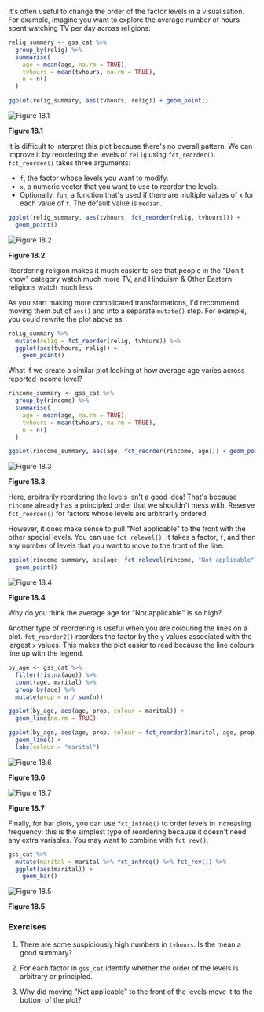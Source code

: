 
It's often useful to change the order of the factor levels in a visualisation. For example, imagine you want to explore the average number of hours spent watching TV per day across religions:


```r
relig_summary <- gss_cat %>%
  group_by(relig) %>%
  summarise(
    age = mean(age, na.rm = TRUE),
    tvhours = mean(tvhours, na.rm = TRUE),
    n = n()
  )

ggplot(relig_summary, aes(tvhours, relig)) + geom_point()
```



![Figure 18.1](factors_files/figure-latex/unnamed-chunk-16-1.jpg)

**Figure 18.1**

It is difficult to interpret this plot because there's no overall pattern. We can improve it by reordering the levels of `relig` using `fct_reorder()`. `fct_reorder()` takes three arguments:

* `f`, the factor whose levels you want to modify.
* `x`, a numeric vector that you want to use to reorder the levels.
* Optionally, `fun`, a function that's used if there are multiple values of
  `x` for each value of `f`. The default value is `median`.


```r
ggplot(relig_summary, aes(tvhours, fct_reorder(relig, tvhours))) +
  geom_point()
```



![Figure 18.2](factors_files/figure-latex/unnamed-chunk-17-1.jpg)

**Figure 18.2**

Reordering religion makes it much easier to see that people in the "Don't know" category watch much more TV, and Hinduism & Other Eastern religions watch much less.

As you start making more complicated transformations, I'd recommend moving them out of `aes()` and into a separate `mutate()` step. For example, you could rewrite the plot above as:


```r
relig_summary %>%
  mutate(relig = fct_reorder(relig, tvhours)) %>%
  ggplot(aes(tvhours, relig)) +
    geom_point()
```
What if we create a similar plot looking at how average age varies across reported income level?


```r
rincome_summary <- gss_cat %>%
  group_by(rincome) %>%
  summarise(
    age = mean(age, na.rm = TRUE),
    tvhours = mean(tvhours, na.rm = TRUE),
    n = n()
  )

ggplot(rincome_summary, aes(age, fct_reorder(rincome, age))) + geom_point()
```



![Figure 18.3](factors_files/figure-latex/unnamed-chunk-19-1.jpg)

**Figure 18.3**

Here, arbitrarily reordering the levels isn't a good idea! That's because `rincome` already has a principled order that we shouldn't mess with. Reserve `fct_reorder()` for factors whose levels are arbitrarily ordered.

However, it does make sense to pull "Not applicable" to the front with the other special levels. You can use `fct_relevel()`. It takes a factor, `f`, and then any number of levels that you want to move to the front of the line.


```r
ggplot(rincome_summary, aes(age, fct_relevel(rincome, "Not applicable"))) +
  geom_point()
```



![Figure 18.4](factors_files/figure-latex/unnamed-chunk-20-1.jpg)

**Figure 18.4**

Why do you think the average age for "Not applicable" is so high?

Another type of reordering is useful when you are colouring the lines on a plot. `fct_reorder2()` reorders the factor by the `y` values associated with the largest `x` values. This makes the plot easier to read because the line colours line up with the legend.


```r
by_age <- gss_cat %>%
  filter(!is.na(age)) %>%
  count(age, marital) %>%
  group_by(age) %>%
  mutate(prop = n / sum(n))

ggplot(by_age, aes(age, prop, colour = marital)) +
  geom_line(na.rm = TRUE)

ggplot(by_age, aes(age, prop, colour = fct_reorder2(marital, age, prop))) +
  geom_line() +
  labs(colour = "marital")
```


![Figure 18.6](factors_files/figure-latex/unnamed-chunk-21-1.jpg)

**Figure 18.6**

 ![Figure 18.7](factors_files/figure-latex/unnamed-chunk-21-2.jpg)

**Figure 18.7**

 

Finally, for bar plots, you can use `fct_infreq()` to order levels in increasing frequency: this is the simplest type of reordering because it doesn't need any extra variables. You may want to combine with `fct_rev()`.


```r
gss_cat %>%
  mutate(marital = marital %>% fct_infreq() %>% fct_rev()) %>%
  ggplot(aes(marital)) +
    geom_bar()
```



![Figure 18.5](factors_files/figure-latex/unnamed-chunk-22-1.jpg)

**Figure 18.5**

### Exercises

1.  There are some suspiciously high numbers in `tvhours`. Is the mean a good
    summary?

1.  For each factor in `gss_cat` identify whether the order of the levels is
    arbitrary or principled.

1.  Why did moving "Not applicable" to the front of the levels move it to the
    bottom of the plot?
